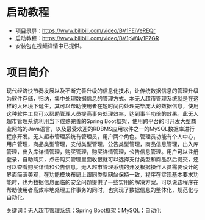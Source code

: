 # 启动教程

- 项目录屏：https://www.bilibili.com/video/BV1FEiVeREQr
- 启动教程：https://www.bilibili.com/video/BV1pW4y1P7GR
- 安装包在视频详情中已提供。

# 项目简介
现代经济快节奏发展以及不断完善升级的信息化技术，让传统数据信息的管理升级为软件存储，归纳，集中处理数据信息的管理方式。本无人超市管理系统就是在这样的大环境下诞生，其可以帮助使用者在短时间内处理完毕庞大的数据信息，使用这种软件工具可以帮助管理人员提高事务处理效率，达到事半功倍的效果。此无人超市管理系统利用当下成熟完善的Spring Boot框架，使用跨平台的可开发大型商业网站的Java语言，以及最受欢迎的RDBMS应用软件之一的MySQL数据库进行程序开发。无人超市管理系统有管理员，用户两个角色。管理员功能有个人中心，用户管理，商品类型管理，支付类型管理，公告类型管理，商品信息管理，出入库管理，出入库详情管理，购买管理，购买详情管理，公告信息管理。用户可以注册登录，自助购买，点击购买管理里面收银就可以选择支付类型和商品然后提交，还可以查看购买详情和公告信息。无人超市管理系统的开发根据操作人员需要设计的界面简洁美观，在功能模块布局上跟同类型网站保持一致，程序在实现基本要求功能时，也为数据信息面临的安全问题提供了一些实用的解决方案。可以说该程序在帮助使用者高效率地处理工作事务的同时，也实现了数据信息的整体化，规范化与自动化。

关键词：无人超市管理系统；Spring Boot框架；MySQL；自动化
